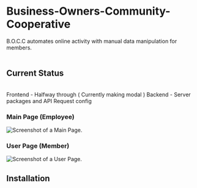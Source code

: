 # Business-Owners-Community-Cooperative
B.O.C.C automates online activity with manual data manipulation for members.
<br>
<br>
## Current Status
<br>
Frontend - Halfway through ( Currently making modal )
Backend - Server packages and API Request config

### Main Page (Employee)

![Screenshot of a Main Page.](https://github.com/ivanprejoles/BOCC/assets/3d-object.png)
<br>

### User Page (Member)

![Screenshot of a User Page.](https://github.com/ivanprejoles/BOCC/assets/3d-object.png)

## Installation

